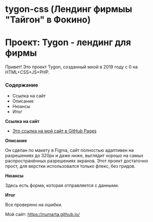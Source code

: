 # tygon-css (Лендинг фирмыы "Тайгон" в Фокино)

# Проект: Tygon - лендинг для фирмы
Привет! Это проект Tygon, созданный мной в 2019 году с 0 на HTML+CSS+JS+PHP.

### Содержание
* Ссылка на сайт
* Описание
* Нюансы
* Итог

**Ссылка на сайт**

* [Это ссылка на мой сайт в GitHub Pages](https://numarta.github.io/)

**Описание**

Он сделан по макету в Figma, сайт полностью адаптивен на разрешениях до 320px и даже ниже, выглядит хорошо на самых распространённых разрешениях экранов.
Этот проект достаточно прост, для верстки использовался только флекс, без гридов.

**Нюансы**

Здесь есть форма, которая отправляется с данными.

**Итог**

Все проверено на ошибки.

Мой сайт:
https://numarta.github.io/